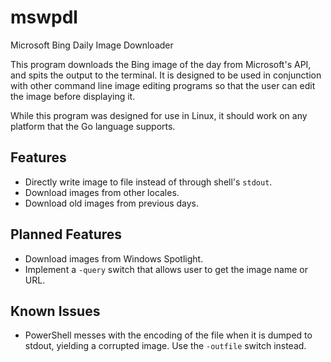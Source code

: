 # mswpdl
Microsoft Bing Daily Image Downloader

This program downloads the Bing image of the day from Microsoft's API, and spits the output to the terminal.
It is designed to be used in conjunction with other command line image editing programs so that the user can
edit the image before displaying it.

While this program was designed for use in Linux, it should work on any platform that the Go language supports.

## Features
* Directly write image to file instead of through shell's `stdout`.
* Download images from other locales.
* Download old images from previous days.

## Planned Features
* Download images from Windows Spotlight.
* Implement a `-query` switch that allows user to get the image name or URL.

## Known Issues
* PowerShell messes with the encoding of the file when it is dumped to stdout, yielding a corrupted image.
  Use the `-outfile` switch instead.
